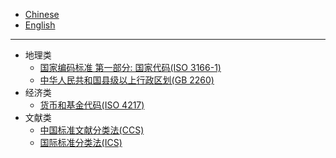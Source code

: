 
- [Chinese](readme.md)
- [English](readme_en.md)

----------------------------

- 地理类
  - [国家编码标准 第一部分: 国家代码(ISO 3166-1)](ISO_3166_1)
  - [中华人民共和国县级以上行政区划(GB 2260)](GB_2260)
- 经济类
  - [货币和基金代码(ISO 4217)](ISO_4217)
- 文献类
  - [中国标准文献分类法(CCS)](CCS)
  - [国际标准分类法(ICS)](ICS)